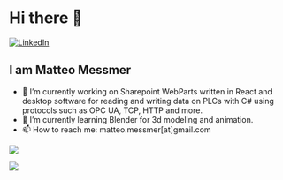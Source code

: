 # Hi there 👋


<div align="left">
  <a href="https://www.linkedin.com/in/matteomessmer/">
    <img
      src="https://img.shields.io/static/v1?logo=linkedin&style=flat-square&color=0072b1&label=LinkedIn&message=%E2%98%86"
      alt="LinkedIn"
    />
  </a>

    
## I am Matteo Messmer
  
- 🔭 I’m currently working on Sharepoint WebParts written in React and desktop software for reading and writing data on PLCs with C# using protocols such as OPC UA, TCP, HTTP and more.
- 🌱 I’m currently learning Blender for 3d modeling and animation.
- 📫 How to reach me: matteo.messmer[at]gmail.com

<img src="https://github-readme-stats.vercel.app/api?username=matteomessmer&count_private=true&show_icons=true&theme=cobalt"></img>
  
  <img src="https://github-readme-stats.vercel.app/api/top-langs/?username=matteomessmer&layout=compact&theme=cobalt"></img>

  
</div>


